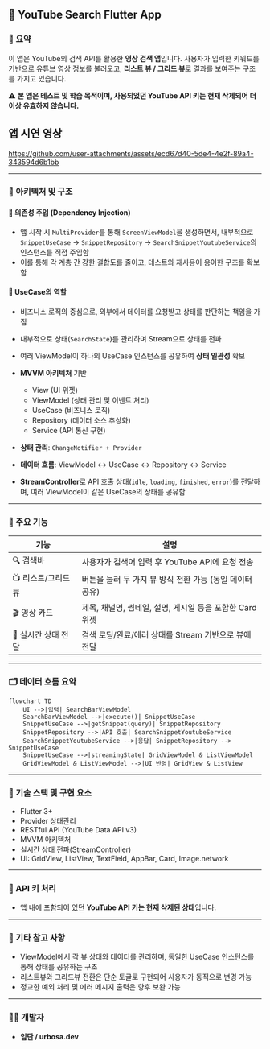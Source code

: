 ## 🎯 YouTube Search Flutter App

### 🧾 요약

이 앱은 YouTube의 검색 API를 활용한 **영상 검색 앱**입니다. 사용자가 입력한 키워드를 기반으로 유튜브 영상 정보를 불러오고, **리스트 뷰 / 그리드 뷰**로 결과를 보여주는 구조를 가지고 있습니다.

⚠️ **본 앱은 테스트 및 학습 목적이며, 사용되었던 YouTube API 키는 현재 삭제되어 더 이상 유효하지 않습니다.**

## 앱 시연 영상


https://github.com/user-attachments/assets/ecd67d40-5de4-4e2f-89a4-343594d6b1bb


---

### 🧱 아키텍처 및 구조

#### 🔌 의존성 주입 (Dependency Injection)

* 앱 시작 시 `MultiProvider`를 통해 `ScreenViewModel`을 생성하면서, 내부적으로 `SnippetUseCase` → `SnippetRepository` → `SearchSnippetYoutubeService`의 인스턴스를 직접 주입함
* 이를 통해 각 계층 간 강한 결합도를 줄이고, 테스트와 재사용이 용이한 구조를 확보함

#### 🧠 UseCase의 역할

* 비즈니스 로직의 중심으로, 외부에서 데이터를 요청받고 상태를 판단하는 책임을 가짐

* 내부적으로 상태(`SearchState`)를 관리하며 Stream으로 상태를 전파

* 여러 ViewModel이 하나의 UseCase 인스턴스를 공유하여 **상태 일관성** 확보

* **MVVM 아키텍처** 기반

  * View (UI 위젯)
  * ViewModel (상태 관리 및 이벤트 처리)
  * UseCase (비즈니스 로직)
  * Repository (데이터 소스 추상화)
  * Service (API 통신 구현)

* **상태 관리**: `ChangeNotifier + Provider`

* **데이터 흐름**: ViewModel ↔ UseCase ↔ Repository ↔ Service

* **StreamController**로 API 호출 상태(`idle`, `loading`, `finished`, `error`)를 전달하며, 여러 ViewModel이 같은 UseCase의 상태를 공유함

---

### 🔄 주요 기능

| 기능           | 설명                                   |
| ------------ | ------------------------------------ |
| 🔍 검색바       | 사용자가 검색어 입력 후 YouTube API에 요청 전송     |
| 📺 리스트/그리드 뷰 | 버튼을 눌러 두 가지 뷰 방식 전환 가능 (동일 데이터 공유)   |
| 🎬 영상 카드     | 제목, 채널명, 썸네일, 설명, 게시일 등을 포함한 Card 위젯 |
| 📡 실시간 상태 전달 | 검색 로딩/완료/에러 상태를 Stream 기반으로 뷰에 전달    |

---

### 🗂️ 데이터 흐름 요약

```
flowchart TD
    UI -->|입력| SearchBarViewModel
    SearchBarViewModel -->|execute()| SnippetUseCase
    SnippetUseCase -->|getSnippet(query)| SnippetRepository
    SnippetRepository -->|API 호출| SearchSnippetYoutubeService
    SearchSnippetYoutubeService -->|응답| SnippetRepository --> SnippetUseCase
    SnippetUseCase -->|streamingState| GridViewModel & ListViewModel
    GridViewModel & ListViewModel -->|UI 반영| GridView & ListView
```

---

### 🧰 기술 스택 및 구현 요소

* Flutter 3+
* Provider 상태관리
* RESTful API (YouTube Data API v3)
* MVVM 아키텍처
* 실시간 상태 전파(StreamController)
* UI: GridView, ListView, TextField, AppBar, Card, Image.network

---

### 📛 API 키 처리

* 앱 내에 포함되어 있던 **YouTube API 키는 현재 삭제된 상태**입니다.


---

### 📌 기타 참고 사항

* ViewModel에서 각 뷰 상태와 데이터를 관리하며, 동일한 UseCase 인스턴스를 통해 상태를 공유하는 구조
* 리스트뷰와 그리드뷰 전환은 단순 토글로 구현되어 사용자가 동적으로 변경 가능
* 정교한 예외 처리 및 에러 메시지 출력은 향후 보완 가능

---

### 👨‍💻 개발자

* **임단 / urbosa.dev**
